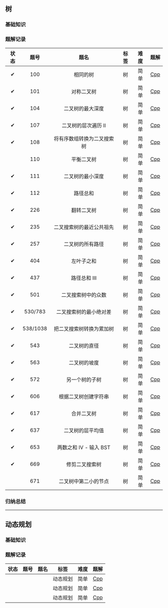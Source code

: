 ## 树

### 基础知识

### 题解记录

| 状态 | 题号 | 题名 | 标签 | 难度 | 题解 |
|:---:|:---:|:---:|:---:|:---:|:---:|
| ✔ | 100 | 相同的树| 树 | 简单 | [Cpp](./leetcode/editor/cn/same-tree.cpp) |
| ✔ | 101 | 对称二叉树| 树 | 简单 | [Cpp](./leetcode/editor/cn/symmetric-tree.cpp) |
| ✔ | 104 | 二叉树的最大深度 | 树 | 简单 | [Cpp](./leetcode/editor/cn/maximum-depth-of-binary-tree.cpp) |
| ✔ | 107 | 二叉树的层次遍历 II | 树 | 简单 | [Cpp](./leetcode/editor/cn/binary-tree-level-order-traversal-ii.cpp) |
| ✔ | 108 | 将有序数组转换为二叉搜索树 | 树 | 简单 | [Cpp](./leetcode/editor/cn/convert-sorted-array-to-binary-search-tree.cpp) |
|  | 110 | 平衡二叉树 | 树 | 简单 | [Cpp]() |
| ✔ | 111 | 二叉树的最小深度 | 树 | 简单 | [Cpp](./leetcode/editor/cn/minimum-depth-of-binary-tree.cpp) |
| ✔ | 112 | 路径总和 | 树 | 简单 | [Cpp](./leetcode/editor/cn/path-sum.cpp) |
| ✔ | 226 | 翻转二叉树 | 树 | 简单 | [Cpp](./leetcode/editor/cn/invert-binary-tree.cpp) |
| ✔ | 235 | 二叉搜索树的最近公共祖先 | 树 | 简单 | [Cpp](./leetcode/editor/cn/lowest-common-ancestor-of-a-binary-search-tree.cpp) |
| ✔ | 257 | 二叉树的所有路径 | 树 | 简单 | [Cpp](./leetcode/editor/cn/binary-tree-paths.cpp) |
| ✔ | 404 | 左叶子之和 | 树 | 简单 | [Cpp](./leetcode/editor/cn/sum-of-left-leaves.cpp) |
| ✔ | 437 | 路径总和 III | 树 | 简单 | [Cpp](./leetcode/editor/cn/path-sum-iii.cpp) |
| ✔ | 501 | 二叉搜索树中的众数 | 树 | 简单 | [Cpp](./leetcode/editor/cn/find-mode-in-binary-search-tree.cpp) |
| ✔ | 530/783 | 二叉搜索树的最小绝对差 | 树 | 简单 | [Cpp](leetcode/editor/cn/minimum-absolute-difference-in-bst.cpp) |
| ✔ | 538/1038 | 把二叉搜索树转换为累加树 | 树 | 简单 | [Cpp](./leetcode/editor/cn/convert-bst-to-greater-tree.cpp) |
| ✔ | 543 | 二叉树的直径 | 树 | 简单 | [Cpp](./leetcode/editor/cn/diameter-of-binary-tree.cpp) |
| ✔ | 563 | 二叉树的坡度 | 树 | 简单 | [Cpp](./leetcode/editor/cn/binary-tree-tilt.cpp) |
| ✔ | 572 | 另一个树的子树 | 树 | 简单 | [Cpp](./leetcode/editor/cn/subtree-of-another-tree.cpp) |
| ✔ | 606 | 根据二叉树创建字符串 | 树 | 简单 | [Cpp](./leetcode/editor/cn/construct-string-from-binary-tree.cpp) |
| ✔ | 617 | 合并二叉树 | 树 | 简单 | [Cpp](./leetcode/editor/cn/merge-two-binary-trees.cpp) |
| ✔ | 637 | 二叉树的层平均值 | 树 | 简单 | [Cpp](./leetcode/editor/cn/average-of-levels-in-binary-tree.cpp) |
| ✔ | 653 | 两数之和 IV - 输入 BST | 树 | 简单 | [Cpp](./leetcode/editor/cn/two-sum-iv-input-is-a-bst.cpp) |
| ✔ | 669 | 修剪二叉搜索树 | 树 | 简单 | [Cpp](./leetcode/editor/cn/trim-a-binary-search-tree.cpp) |
|  | 671 | 二叉树中第二小的节点 | 树 | 简单 | [Cpp](./leetcode/editor/cn/second-minimum-node-in-a-binary-tree.cpp) |

### 归纳总结

---

## 动态规划

### 基础知识

### 题解记录
| 状态 | 题号 | 题名 | 标签 | 难度 | 题解 |
|:---:|:---:|:---:|:---:|:---:|:---:|
|  |  |  | 动态规划 | 简单 | [Cpp]() |
|  |  |  | 动态规划 | 简单 | [Cpp]() |
|  |  |  | 动态规划 | 简单 | [Cpp]() |




